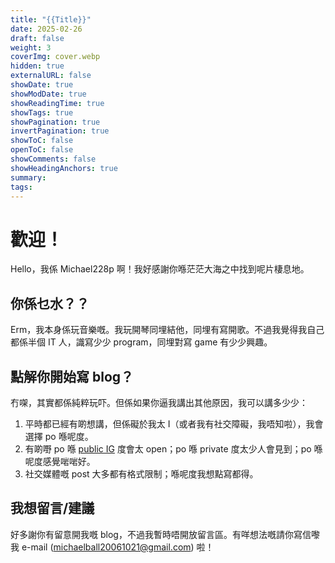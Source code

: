 ```yaml
---
title: "{{Title}}"
date: 2025-02-26
draft: false
weight: 3
coverImg: cover.webp
hidden: true
externalURL: false
showDate: true
showModDate: true
showReadingTime: true
showTags: true
showPagination: true
invertPagination: true
showToC: false
openToC: false
showComments: false
showHeadingAnchors: true
summary: 
tags:
---
```

# 歡迎！

Hello，我係 Michael228p 啊！我好感謝你喺茫茫大海之中找到呢片棲息地。

## 你係乜水？？
Erm，我本身係玩音樂嘅。我玩開琴同埋結他，同埋有寫開歌。不過我覺得我自己都係半個 IT 人，識寫少少 program，同埋對寫 game 有少少興趣。

## 點解你開始寫 blog？
冇㗎，其實都係純粹玩吓。但係如果你逼我講出其他原因，我可以講多少少：
1. 平時都已經有啲想講，但係礙於我太 I（或者我有社交障礙，我唔知啦），我會選擇 po 喺呢度。
2. 有啲嘢 po 喺 [public IG](https://www.instagram.com/michael228p) 度會太 open；po 喺 private 度太少人會見到；po 喺呢度感覺啱啱好。
3. 社交媒體嘅 post 大多都有格式限制；喺呢度我想點寫都得。

## 我想留言/建議
好多謝你有留意開我嘅 blog，不過我暫時唔開放留言區。有咩想法嘅請你寫信嚟我 e-mail (michaelball20061021@gmail.com) 啦！